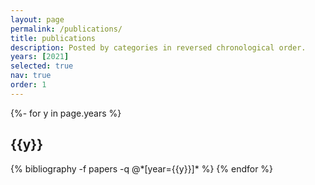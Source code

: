```yaml
---
layout: page
permalink: /publications/
title: publications
description: Posted by categories in reversed chronological order.
years: [2021]
selected: true
nav: true
order: 1
---
```

<!-- _pages/publications.md -->
<div class="publications">

{%- for y in page.years %}
  <h2 class="year">{{y}}</h2>
  {% bibliography -f papers -q @*[year={{y}}]* %}
{% endfor %}

</div>
